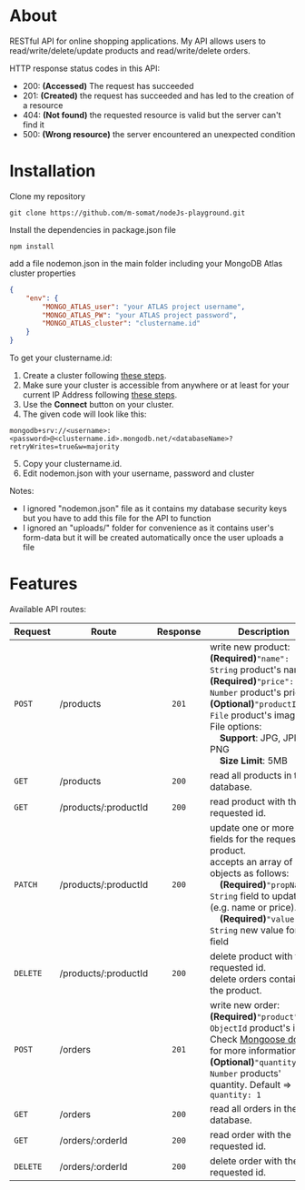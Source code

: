 # About

RESTful API for online shopping applications. My API allows users to read/write/delete/update products and read/write/delete orders.

HTTP response status codes in this API:
* 200: **(Accessed)** The request has succeeded
* 201: **(Created)** the request has succeeded and has led to the creation of a resource
* 404: **(Not found)** the requested resource is valid but the server can't find it
* 500: **(Wrong resource)** the server encountered an unexpected condition

# Installation

Clone my repository

```
git clone https://github.com/m-somat/nodeJs-playground.git
```

Install the dependencies in package.json file

```
npm install
```

add a file nodemon.json in the main folder including your MongoDB Atlas cluster properties

```json
{
    "env": {
        "MONGO_ATLAS_user": "your ATLAS project username",
        "MONGO_ATLAS_PW": "your ATLAS project password",
        "MONGO_ATLAS_cluster": "clustername.id"
    }
}
```

To get your clustername.id:
1. Create a cluster following [these steps](https://docs.atlas.mongodb.com/tutorial/create-new-cluster/).
2. Make sure your cluster is accessible from anywhere or at least for your current IP Address following [these steps](https://docs.atlas.mongodb.com/security/ip-access-list/#add-ip-access-list-entries).
3. Use the **Connect** button on your cluster.
4. The given code will look like this:
```
mongodb+srv://<username>:<password>@<clustername.id>.mongodb.net/<databaseName>?retryWrites=true&w=majority
```
5. Copy your clustername.id.
6. Edit nodemon.json with your username, password and cluster

Notes:
* I ignored "nodemon.json" file as it contains my database security keys but you have to add this file for the API to function
* I ignored an "uploads/" folder for convenience as it contains user's form-data but it will be created automatically once the user uploads a file

# Features

Available API routes:

| Request | Route | Response | Description |
| --- | --- | :---: | ----------------- |
| `POST` | /products | `201` | write new product:<br>**(Required)**`"name": String` product's name.<br>**(Required)**`"price": Number` product's price.<br>**(Optional)**`"productImg": File` product's image.<br>File options:<br>&nbsp;&nbsp;&nbsp;&nbsp;**Support**: JPG, JPEG, PNG<br>&nbsp;&nbsp;&nbsp;&nbsp;**Size Limit**: 5MB |
| `GET` | /products | `200` | read all products in the database. |
| `GET` | /products/:productId | `200` | read product with the requested id. |
| `PATCH` | /products/:productId | `200` | update one or more fields for the requested product.<br>accepts an array of objects as follows:<br>&nbsp;&nbsp;&nbsp;&nbsp;**(Required)**`"propName": String` field to update (e.g. name or price).<br>&nbsp;&nbsp;&nbsp;&nbsp;**(Required)**`"value": String` new value for the field |
| `DELETE` | /products/:productId | `200` | delete product with the requested id.<br>delete orders containing the product. |
| `POST` | /orders | `201` | write new order:<br>**(Required)**`"product": ObjectId` product's id. Check [Mongoose docs](https://mongoosejs.com/docs/schematypes.html#objectids) for more information<br>**(Optional)**`"quantity": Number` products' quantity. Default => `quantity: 1` |
| `GET` | /orders | `200` | read all orders in the database. |
| `GET` | /orders/:orderId | `200` | read order with the requested id. |
| `DELETE` | /orders/:orderId | `200` | delete order with the requested id. |

 

